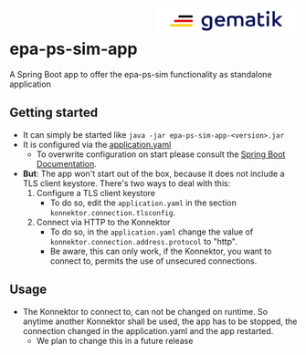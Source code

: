 <img align="right" width="250" height="47" src="../Gematik_Logo_Flag_With_Background.png"/> <br/>

# epa-ps-sim-app

A Spring Boot app to offer the epa-ps-sim functionality as standalone application

## Getting started

* It can simply be started like `java -jar epa-ps-sim-app-<version>.jar`
* It is configured via the [application.yaml](src/main/resources/application.yaml)
  * To overwrite configuration on start please consult the [Spring Boot Documentation](https://docs.spring.io/spring-boot/docs/1.0.0.RC5/reference/html/boot-features-external-config.html).
* **But**: The app won't start out of the box, because it does not include a TLS client keystore.
  There's two ways to deal with this:
  1. Configure a TLS client keystore
     * To do so, edit the `application.yaml` in the section `konnektor.connection.tlsconfig`.
  2. Connect via HTTP to the Konnektor
     * To do so, in the `application.yaml` change the value of `konnektor.connection.address.protocol` to "http".
     * Be aware, this can only work, if the Konnektor, you want to connect to, permits the use of unsecured connections.

## Usage

* The Konnektor to connect to, can not be changed on runtime.
  So anytime another Konnektor shall be used, the app has to be stopped,
  the connection changed in the application.yaml and the app restarted.
  * We plan to change this in a future release